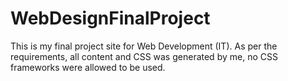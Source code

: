# WebDesignFinalProject
This is my final project site for Web Development (IT). As per the requirements, all content and CSS was generated by me, no CSS frameworks were allowed to be used. 
